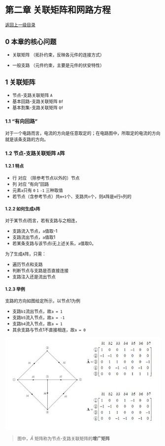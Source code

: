 # 第二章 关联矩阵和网路方程

[返回上一级目录](/电网络/index.md "电网络")

## 0 本章的核心问题
- 关联矩阵 
  （拓扑约束，反映各元件的连接方式）

- 一般支路
   （元件约束，主要是元件的伏安特性）
  
 ## 1 关联矩阵
- 节点-支路关联矩阵 `A`
- 基本回路-支路关联矩阵 `Bf`
- 基本割集-支路关联矩阵 `Qf`
  
### 1.1 “有向回路”
对于一个电路而言，电流的方向是任意取定的；在电路图中，所取定的电流的方向就是该条支路的方向。


### 1.2 节点-支路关联矩阵 `A`阵

#### 1.2.1 特点
- 行 对应 （除参考节点以外的）节点
- 列 对应  “有向”回路
- 元素`a`只有 `0` `1` `-1` 三种取值
- 若节点（含参考节点）共`m+1`个、支路共`n`个，则`A`阵是`m`行`n`列的

#### 1.2.2 如何生成`A`阵

对于某节点i而言，若有支路与之相连，
- 支路流入节点，`a`值取-1
- 支路流出节点，`a`值取1
- 若某条支路与该节点i无上述关系，`a`值取0。

为了生成`A`阵，只需：
- 遍历节点和支路
- 判断节点与支路是否直接连接
- 支路注入还是流出节点

#### 1.2.3 举例

支路的方向如图给定所示，以节点1为例
- 支路`b1`流出节点，故`a = 1`
- 支路`b5`流入节点，故`a = -1`
- 支路`b4`流入节点，故`a = 1`
- 其余支路与节点1不直接相连，故`a = 0`


![alt 生成A阵](./image/create_A.jpg)

> 图中，$\widetilde{A}$ 矩阵称为节点-支路关联矩阵的**增广矩阵**
